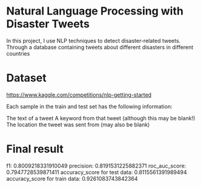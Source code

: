 Natural Language Processing with Disaster Tweets
==
In this project, I use NLP techniques to detect disaster-related tweets.
Through a database containing tweets about different disasters in different countries

Dataset
==

https://www.kaggle.com/competitions/nlp-getting-started

Each sample in the train and test set has the following information:

The text of a tweet
A keyword from that tweet (although this may be blank!)
The location the tweet was sent from (may also be blank)

Final result
==

f1: 0.8009218331910049
precision: 0.8191531225882371
roc_auc_score: 0.7947728539871411
accuracy_score for test data: 0.8115561391989494
accuracy_score for train data: 0.9261083743842364


